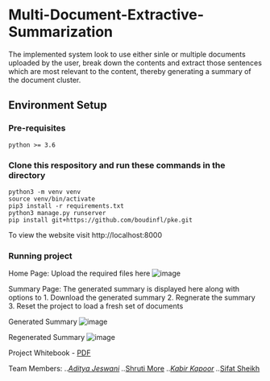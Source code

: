 # Multi-Document-Extractive-Summarization

The implemented system look to use either sinle or multiple documents uploaded by the user, break down the contents and extract those sentences which are most relevant to the content, thereby generating a summary of the document cluster.

## Environment Setup
### Pre-requisites
```
python >= 3.6
```

### Clone this respository and run these commands in the directory
```
python3 -m venv venv
source venv/bin/activate
pip3 install -r requirements.txt
python3 manage.py runserver
pip install git+https://github.com/boudinfl/pke.git
```

To view the website visit http://localhost:8000

### Running project
Home Page: Upload the required files here
![image](https://user-images.githubusercontent.com/32266008/80939871-a0a99f00-8dfb-11ea-8a70-6ae053220265.png)

Summary Page: The generated summary is displayed here along with options to
              1. Download the generated summary
              2. Regnerate the summary
              3. Reset the project to load a fresh set of documents

Generated Summary
![image](https://user-images.githubusercontent.com/32266008/80940200-a653b480-8dfc-11ea-8cb6-8ede41da4ecb.png)

Regenerated Summary
![image](https://user-images.githubusercontent.com/32266008/80940243-d00cdb80-8dfc-11ea-80d8-d826cf0b5dc6.png)

Project Whitebook - [PDF](https://drive.google.com/open?id=1njlH25-RpthdMTs8QLQIBKce9GtS2tSR)

Team Members:
..*[Aditya Jeswani](https://github.com/adityaj42)
..*[Shruti More](https://github.com/shrutim24)
..*[Kabir Kapoor](https://github.com/KabirKapoor)
..*[Sifat Sheikh](https://github.com/sifatyk)
